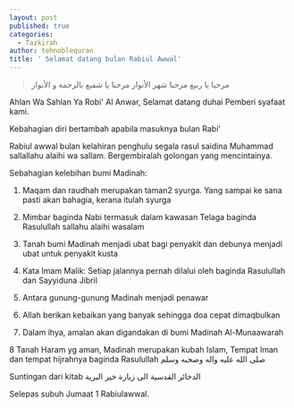```yaml
---
layout: post
published: true
categories:
  - Tazkirah
author: tehnoblequran
title: ' Selamat datang bulan Rabiul Awwal'
---
```

> مرحبا يا ربيع
مرحبا شهر الأنوار
مرحبا يا شفيع
بالرحمة و الأنوار



Ahlan Wa Sahlan Ya Robi' Al Anwar, Selamat datang duhai Pemberi syafaat kami.

Kebahagian diri bertambah apabila masuknya bulan Rabi'

Rabiul awwal bulan kelahiran penghulu segala rasul saidina Muhammad sallallahu alaihi wa sallam. Bergembiralah golongan yang mencintainya.

Sebahagian kelebihan bumi Madinah:

1) Maqam dan raudhah merupakan taman2 syurga. Yang sampai ke sana pasti akan bahagia, kerana itulah syurga

2) Mimbar baginda Nabi termasuk dalam kawasan Telaga baginda Rasulullah sallahu alaihi wasalam

3) Tanah bumi Madinah menjadi ubat bagi penyakit dan debunya menjadi ubat untuk penyakit kusta

4) Kata Imam Malik: Setiap jalannya pernah dilalui oleh baginda Rasulullah dan Sayyiduna Jibril

5) Antara gunung-gunung Madinah menjadi penawar

6) Allah berikan kebaikan yang banyak sehingga doa cepat dimaqbulkan

7) Dalam ihya, amalan akan digandakan di bumi Madinah Al-Munaawarah

8 Tanah Haram yg aman, Madinah merupakan kubah Islam, Tempat Iman dan tempat hijrahnya baginda Rasulullah صلى الله عليه واله وصحبه وسلم

Suntingan dari kitab الدخائر القدسية الى زيارة خير البرية

Selepas subuh Jumaat
1 Rabiulawwal.
